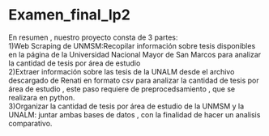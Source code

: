 # Examen_final_lp2
En resumen , nuestro proyecto consta de 3 partes:  
1)Web Scraping de UNMSM:Recopilar información sobre tesis disponibles en la página de la Universidad Nacional Mayor de San Marcos  para analizar la cantidad de tesis por área de estudio  
2)Extraer información sobre las tesis de la UNALM desde el archivo descargado de Renati en formato csv para analizar la cantidad de tesis por área de estudio , este paso requiere de preprocedsamiento , que se realizara en python.    
3)Organizar  la cantidad de tesis por área de estudio de la UNMSM y la UNALM: juntar ambas bases de datos , con la finalidad de hacer un analisis comparativo.  
